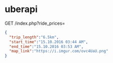 # uberapi

GET /index.php?ride_prices=<price>

```json
{
  "trip_length":"6.5km",
  "start_time":"15.10.2016 03:44 AM",
  "end_time":"15.10.2016 03:53 AM",
  "map_link":"https://i.imgur.com/ovc4UaU.png"
}
```
